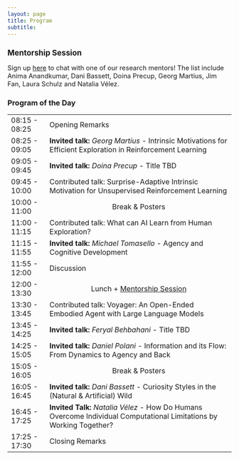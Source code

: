 ```yaml
---
layout: page
title: Program
subtitle: 
---
```


<div class='description' style='font-size: 11pt;'>

<h3 style='margin-bottom: 10pt;'>Mentorship Session</h3>

<p>Sign up <a href="https://t.co/9zw5X4j4xk" target="_blank">here</a> to chat with one of our research mentors! 
The list include Anima Anandkumar, Dani Bassett, Doina Precup, Georg Martius, Jim Fan, Laura Schulz and Natalia Vélez. </p>
</div>

<h3 style='margin-bottom: 10pt;'>Program of the Day</h3>


<div class='program-table' style='font-size: 10pt; width:100%;'>


<table>

  <tr>
    <td>08:15 - 08:25</td>
    <td>Opening Remarks</td>
  </tr>

  <tr>
    <td>08:25 - 09:05</td>
    <td><b>Invited talk:</b> <i>Georg Martius</i> - Intrinsic Motivations for Efficient Exploration in Reinforcement Learning</td>
  </tr>

  <tr>
    <td>09:05 - 09:45</td>
    <td><b>Invited talk:</b> <i>Doina Precup</i> - Title TBD</td>
  </tr>

  <tr>
    <td>09:45 - 10:00</td>
    <td>Contributed talk: Surprise-Adaptive Intrinsic Motivation for Unsupervised Reinforcement Learning</td>
  </tr>

  <tr>
    <td>10:00 - 11:00</td>
    <td style="text-align: center">Break & Posters</td>
  </tr>

  <tr>
    <td>11:00 - 11:15</td>
    <td>Contributed talk: What can AI Learn from Human Exploration?</td>
  </tr>
  <tr>
    <td>11:15 - 11:55</td>
    <td><b>Invited talk:</b> <i>Michael Tomasello</i> - Agency and Cognitive Development</td>
  </tr>

  <tr>
    <td>11:55 - 12:00</td>
    <td>Discussion</td>
  </tr>

  <tr>
    <td>12:00 - 13:30</td>
    <td style="text-align: center">Lunch + <a href="https://t.co/9zw5X4j4xk">Mentorship Session</a></td>
  </tr>

 <tr>
    <td>13:30 - 13:45</td>
    <td>Contributed talk: Voyager: An Open-Ended Embodied Agent with Large Language Models </td>
  </tr>


  <tr>
    <td>13:45 - 14:25</td>
    <td><b>Invited talk:</b> <i>Feryal Behbahani</i> - Title TBD</td>
  </tr>

  <tr>
    <td>14:25 - 15:05</td>
    <td><b>Invited talk:</b> <i>Daniel Polani</i> -  Information and its Flow: From Dynamics to Agency and Back</td>
  </tr>


   <tr>
    <td>15:05 - 16:05</td>
    <td style="text-align: center">Break & Posters</td>
  </tr>

  <tr>
    <td>16:05 - 16:45</td>
    <td><b>Invited talk:</b> <i>Dani Bassett</i> - Curiosity Styles in the (Natural & Artificial) Wild</td>
  </tr>

  <tr>
    <td>16:45 - 17:25</td>
    <td><b>Invited Talk:</b> <i>Natalia Vélez</i> - How Do Humans Overcome Individual Computational Limitations by Working Together?</td>
  </tr>

  <tr>
    <td>17:25 - 17:30</td>
    <td>Closing Remarks</td>
  </tr>
</table>


</div>


